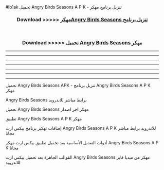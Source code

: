 #lb1ak تحميل Angry Birds Seasons A P K - تنزيل برنامج مهكر



<div align="center">
<h3>Download >>>>> <a href="https://runaway1.web.app/?sq=Angry Birds Seasons">مهكرAngry Birds Seasons تنزيل برنامج</a></h3><br>

<h3>Download >>>>> <a href="https://runaway1.web.app/?sq=Angry Birds Seasons">تحميل Angry Birds Seasons مهكر</a></h3>
</div>


----------------------------------------------------------

----------------------------------------------------------

----------------------------------------------------------

----------------------------------------------------------

----------------------------------------------------------

----------------------------------------------------------

----------------------------------------------------------

تحميل Angry Birds Seasons APK - تنزيل برنامج Angry Birds Seasons A P K مهكر

Angry Birds Seasons برابط مباشر للاندرويد

تحميل Angry Birds Seasons مهكر اخر اصدار

تطبيق Angry Birds Seasons A P K مهكر

إضافات تهكير برنامج بيكس ارت Angry Birds Seasons A P K للاندرويد برابط مباشر مجانا

أدوات التعديل الأساسية بعد تحميل تطبيق بيكس ارت مهكر Angry Birds Seasons A P K مجانا

القوالب الجاهزة بعد تحميل بيكس ارت Angry Birds Seasons مهكر من ميديا فاير للاندرويد


